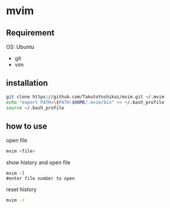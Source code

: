 # mvim

## Requirement
OS: Ubuntu
* git
* vim

## installation
```bash
git clone https://github.com/TakutoYoshikai/mvim.git ~/.mvim
echo "export PATH=\$PATH:$HOME/.mvim/bin" >> ~/.bash_profile
source ~/.bash_profile
```

## how to use
open file
```bash
mvim <file>
```

show history and open file
```
mvim -l
#enter file number to open
```

reset history
```bash
mvim -r
```
